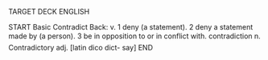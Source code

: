 TARGET DECK
ENGLISH

START
Basic
Contradict
Back: v. 1 deny (a statement). 2 deny a statement made by (a person). 3 be in opposition to or in conflict with.  contradiction n. Contradictory adj. [latin dico dict- say]
END
